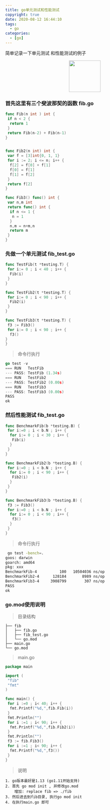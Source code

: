 ```yaml
---
title: go单元测试和性能测试
copyright: true
date: 2020-08-12 16:44:10
tags:
  - go
categories:
  - [go]
---
```

简单记录一下单元测试 和性能测试的例子
<!--more-->


<center>
<img src="//zhangzw001.github.io/images/dockerniu.jpeg" width = "100" height = "100" style="border: 0"/>
</center>


###  首先这里有三个斐波那契的函数 fib.go
```go
func Fib(n int ) int {
 if n < 2 {
  return 1
 }
 return Fib(n-2) + Fib(n-1)
}


func Fib2(n int) int {
 var f = [3]int{0, 1, 1}
 for i := 2; i <= n; i++ {
  f[2] = f[0] + f[1]
  f[0] = f[1]
  f[1] = f[2]
 }
 return f[2]
}

func Fib3() func() int {
 var n,m int
 return func() int {
  if n <= 1 {
   n = 1
  }
  n,m = n+m,n
  return m
 }
}
```



###  先做一个单元测试 fib_test.go
```go
func TestFib(t *testing.T) {
 for i:= 0 ; i < 40 ; i++ {
  Fib(i)
 }
}

func TestFib2(t *testing.T) {
 for i:= 0 ; i < 90 ; i++ {
  Fib2(i)
 }
}

func TestFib3(t *testing.T) {
 f3 := Fib3()
 for i:= 0 ; i < 90 ; i++ {
  f3()
}
}
```

> 命令行执行

```go
go test -v
=== RUN   TestFib
--- PASS: TestFib (1.34s)
=== RUN   TestFib2
--- PASS: TestFib2 (0.00s)
=== RUN   TestFib3
--- PASS: TestFib3 (0.00s)
PASS
ok
```

### 然后性能测试 fib_test.go
```go
func BenchmarkFib(b *testing.B) {
 for i:=0 ; i < b.N ; i++ {
  for i:= 0 ; i < 30 ; i++ {
   Fib(i)
  }
 }
}

func BenchmarkFib2(b *testing.B) {
 for i:=0 ; i < b.N ; i++ {
  for i:= 0 ; i < 90 ; i++ {
   Fib2(i)
  }
 }
}

func BenchmarkFib3(b *testing.B) {
 f3 := Fib3()
 for i:=0 ; i < b.N ; i++ {
  for i:= 0 ; i < 90 ; i++ {
   f3()
  }
 }
}

```

> 命令行执行
```sh
 go test -bench=.
goos: darwin
goarch: amd64
pkg: xxx
BenchmarkFib-4          100   10504036 ns/op
BenchmarkFib2-4      128184       8989 ns/op
BenchmarkFib3-4     3908799        307 ns/op
PASS
ok
```

### go.mod使用说明

> 目录结构

```
├── fib
│   ├── fib.go
│   ├── fib_test.go
│   └── go.mod
├── main.go
└── go.mod
```

> main.go 
```go 
package main

import (
 "fib"
 "fmt"
)

func main() {
 for i :=0 ; i< 40; i++ {
  fmt.Printf("%d,",fib.Fib(i))
 }
 fmt.Println("")
 for i :=1 ; i< 90; i++ {
  fmt.Printf("%d,",fib.Fib2(i))
 }
 fmt.Println("")
 f3 := fib.Fib3()
 for i :=1 ; i< 90; i++ {
  fmt.Printf("%d,",f3())
 }
}
```

> 说明
```
1. go版本最好是1.13 (go1.11开始支持)
2. 首先 go mod init , 并修改go.mod
    增加: replace fib => ./fib
3. 然后进去到fib目录, 执行go mod init 
4. 在执行main.go 即可

```
